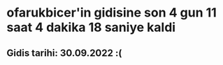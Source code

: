 # ofarukbicer'in gidisine son 4 gun 11 saat 4 dakika 18 saniye kaldi

## Gidis tarihi: 30.09.2022 :(